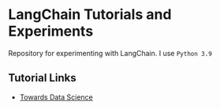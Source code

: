 # LangChain Tutorials and Experiments

Repository for experimenting with LangChain. I use `Python 3.9`

## Tutorial Links

- [Towards Data Science](https://towardsdatascience.com/getting-started-with-langchain-a-beginners-guide-to-building-llm-powered-applications-95fc8898732c#bd03)
